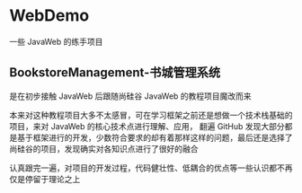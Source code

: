 # WebDemo

一些 JavaWeb 的练手项目

## BookstoreManagement-书城管理系统

是在初步接触 JavaWeb 后跟随尚硅谷 JavaWeb 的教程项目魔改而来

本来对这种教程项目大多不太感冒，可在学习框架之前还是想做一个技术栈基础的项目，来对 JavaWeb 的核心技术点进行理解、应用， 翻遍 GitHub
发现大部分都是基于框架进行的开发，少数符合要求的却有着那样这样的问题，最后还是选择了尚硅谷的项目，发现确实对各知识点进行了很好的融合

认真跟完一遍，对项目的开发过程，代码健壮性、低耦合的优点等一些认识都不再仅是停留于理论之上
